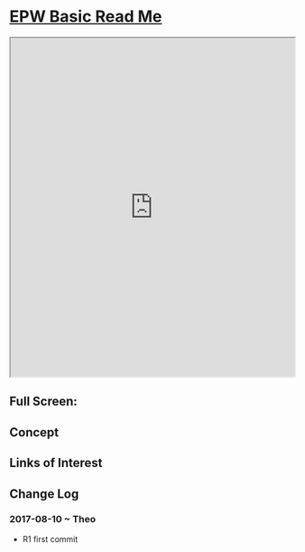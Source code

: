 <span style=display:none; >[You are now in a GitHub source code view - click this link to view Read Me file as a web page]( https://ibpsa2017.github.io/epw-basic/#README.md "View file as a web page." ) </span>



[EPW Basic Read Me]( #README.md )
====

<iframe src=https://ibpsa2017.github.io/epw-basic/epw-basic.html width=100% height=600px onload=this.contentWindow.controls.enableZoom=false; ></iframe>

## Full Screen: []( .html )


## Concept


## Links of Interest


## Change Log

### 2017-08-10 ~ Theo

* R1 first commit
